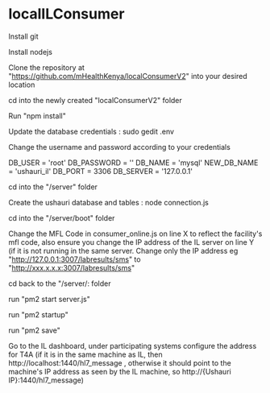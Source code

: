 # localILConsumer
Install git

Install nodejs

Clone the repository at "https://github.com/mHealthKenya/localConsumerV2" into your desired location

cd into the newly created "localConsumerV2" folder

Run "npm install"

Update the database credentials : sudo gedit .env

Change the username and password according to your credentials

DB_USER = 'root'
DB_PASSWORD = ''
DB_NAME = 'mysql'
NEW_DB_NAME = 'ushauri_il'
DB_PORT = 3306
DB_SERVER = '127.0.0.1'

cd into the "/server" folder

Create the ushauri database and tables : node connection.js

cd into the "/server/boot" folder

Change the MFL Code in consumer_online.js on line X to reflect the facility's mfl code, also ensure you change the IP address of the IL server on line Y (if it is not running in the same server. Change only the IP address eg "http://127.0.0.1:3007/labresults/sms" to "http://xxx.x.x.x:3007/labresults/sms"

cd back to the "/server/: folder

run "pm2 start server.js"

run "pm2 startup"

run "pm2 save"

Go to the IL dashboard, under participating systems configure the address for T4A (if it is in the same machine as IL, then http://localhost:1440/hl7_message , otherwise it should point to the machine's IP address as seen by the IL machine, so http://{Ushauri IP}:1440/hl7_message)

